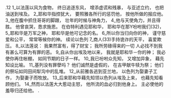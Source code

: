 .12 
1_以法莲以风为食物， 
终日追逐东风， 
增添虚谎和残暴， 
与亚述立约， 
也把油送到埃及。 
2_耶和华指控犹大， 
要照雅各所行的惩罚他， 
按他所做的报应他。 
3_他在腹中抓住哥哥的脚跟， 
壮年的时候与神角力， 
4_他与天使角力，并且得胜。 
他曾哀哭，恳求施恩。 
在伯特利遇见耶和华， 
耶和华在那Y吩咐我们(32)， 
5_耶和华是万军之神， 
耶和华是他可记念的名。 
6_所以你当归向你的神， 
谨守慈爱和公平， 
常常等候你的神。 
续论以色列 
7_商人(33)手持诡诈的天平， 
喜爱欺压。 
8_以法莲说： 
我果然富有，得了财宝； 
我所劳碌得来的一切 
人必找不到我有甚么可算为有罪的恶。 
9_自从你出埃及地以来， 
我就是耶和华－你的神； 
我必使你再住帐棚， 
如同节期的日子一样。 
10_我已吩咐众先知， 
又增加异象， 
藉先知设比喻。 
11_基列没有罪孽吗？ 
他们诚然是虚假的， 
在吉甲献牛犊为祭； 
他们的祭坛如同田间犁沟中的乱堆。 
12_从前雅各逃到亚兰地， 
以色列为娶妻子工作， 
为娶妻子而牧放。 
13_后来耶和华藉先知领以色列从埃及上来， 
也藉先知看顾他们。 
14_然而以法莲大大惹动主怒， 
他所流的血必归到他身上。 
主必使他的羞辱归还给他。 
.